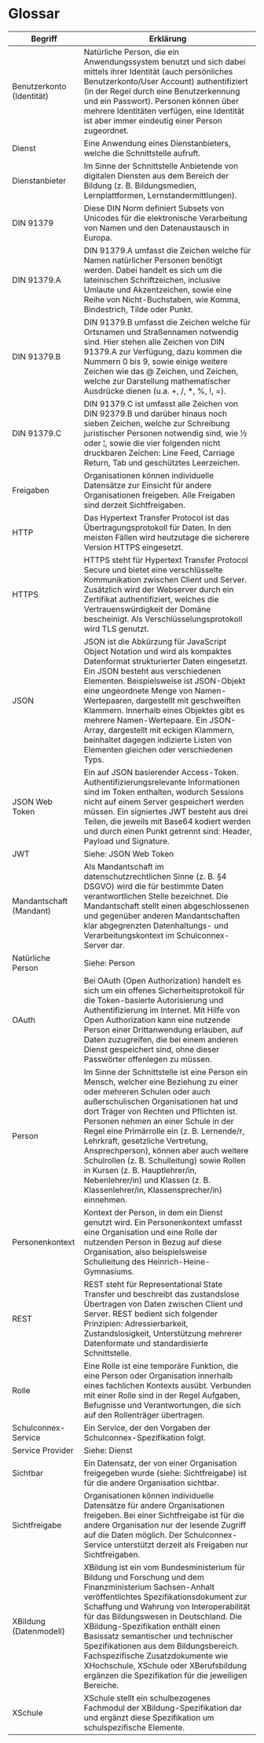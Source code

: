# Glossar

Begriff | Erklärung
--- | ---
Benutzerkonto (Identität) | Natürliche Person, die ein Anwendungssystem benutzt und sich dabei mittels ihrer Identität (auch persönliches Benutzerkonto/User Account) authentifiziert (in der Regel durch eine Benutzerkennung und ein Passwort). Personen können über mehrere Identitäten verfügen, eine Identität ist aber immer eindeutig einer Person zugeordnet.
Dienst | Eine Anwendung eines Dienstanbieters, welche die Schnittstelle aufruft.
Dienstanbieter | Im Sinne der Schnittstelle Anbietende von digitalen Diensten aus dem Bereich der Bildung (z. B. Bildungsmedien, Lernplattformen, Lernstandermittlungen).
DIN 91379 | Diese DIN Norm definiert Subsets von Unicodes für die elektronische Verarbeitung von Namen und den Datenaustausch in Europa.
DIN 91379.A | DIN 91379.A umfasst die Zeichen welche für Namen natürlicher Personen benötigt werden. Dabei handelt es sich um die lateinischen Schriftzeichen,  inclusive Umlaute und Akzentzeichen, sowie eine Reihe von Nicht-Buchstaben, wie Komma, Bindestrich, Tilde oder Punkt.
DIN 91379.B | DIN 91379.B umfasst die Zeichen welche für Ortsnamen und Straßennamen notwendig sind. Hier stehen alle Zeichen von DIN 91379.A zur Verfügung, dazu kommen die Nummern 0 bis 9, sowie einige weitere Zeichen wie das @ Zeichen, und Zeichen, welche zur Darstellung mathematischer Ausdrücke dienen (u.a. +, /, *, %, !, =).
DIN 91379.C | DIN 91379.C ist umfasst alle Zeichen von DIN 92379.B und darüber hinaus noch sieben Zeichen, welche zur Schreibung juristischer Personen notwendig sind, wie ½ oder ¦, sowie die vier folgenden nicht druckbaren Zeichen: Line Feed, Carriage Return, Tab und geschütztes Leerzeichen.
Freigaben | Organisationen können individuelle Datensätze zur Einsicht für andere Organisationen freigeben. Alle Freigaben sind derzeit Sichtfreigaben.
HTTP | Das Hypertext Transfer Protocol ist das Übertragungsprotokoll für Daten. In den meisten Fällen wird heutzutage die sicherere Version HTTPS eingesetzt.
HTTPS | HTTPS steht für Hypertext Transfer Protocol Secure und bietet eine verschlüsselte Kommunikation zwischen Client und Server. Zusätzlich wird der Webserver durch ein Zertifikat authentifiziert, welches die Vertrauenswürdigkeit der Domäne bescheinigt. Als Verschlüsselungsprotokoll wird TLS genutzt.
JSON | JSON ist die Abkürzung für JavaScript Object Notation und wird als kompaktes Datenformat strukturierter Daten eingesetzt. Ein JSON besteht aus verschiedenen Elementen. Beispielsweise ist JSON-Objekt eine ungeordnete Menge von Namen-Wertepaaren, dargestellt mit geschweiften Klammern. Innerhalb eines Objektes gibt es mehrere Namen-Wertepaare. Ein JSON-Array, dargestellt mit eckigen Klammern, beinhaltet dagegen indizierte Listen von Elementen gleichen oder verschiedenen Typs.
JSON Web Token | Ein auf JSON basierender Access-Token. Authentifizierungsrelevante Informationen sind im Token enthalten, wodurch Sessions nicht auf einem Server gespeichert werden müssen. Ein signiertes JWT besteht aus drei Teilen, die jeweils mit Base64 kodiert werden und durch einen Punkt getrennt sind: Header, Payload und Signature.
JWT | Siehe: JSON Web Token
Mandantschaft (Mandant) | Als Mandantschaft im datenschutzrechtlichen Sinne (z. B. §4 DSGVO) wird die für bestimmte Daten verantwortlichen Stelle bezeichnet. Die Mandantschaft stellt einen abgeschlossenen und gegenüber anderen Mandantschaften klar abgegrenzten Datenhaltungs- und Verarbeitungskontext im Schulconnex-Server dar.
Natürliche Person | Siehe: Person
OAuth | Bei OAuth (Open Authorization) handelt es sich um ein offenes Sicherheitsprotokoll für die Token-basierte Autorisierung und Authentifizierung im Internet. Mit Hilfe von Open Authorization kann eine nutzende Person einer Drittanwendung erlauben, auf Daten zuzugreifen, die bei einem anderen Dienst gespeichert sind, ohne dieser Passwörter offenlegen zu müssen.
Person | Im Sinne der Schnittstelle ist eine Person ein Mensch, welcher eine Beziehung zu einer oder mehreren Schulen oder auch außerschulischen Organisationen hat und dort Träger von Rechten und Pflichten ist. Personen nehmen an einer Schule in der Regel eine Primärrolle ein (z. B. Lernende/r, Lehrkraft, gesetzliche Vertretung, Ansprechperson), können aber auch weitere Schulrollen (z. B. Schulleitung) sowie Rollen in Kursen (z. B. Hauptlehrer/in, Nebenlehrer/in) und Klassen (z. B. Klassenlehrer/in, Klassensprecher/in) einnehmen.
Personenkontext | Kontext der Person, in dem ein Dienst genutzt wird. Ein Personenkontext umfasst eine Organisation und eine Rolle der nutzenden Person in Bezug auf diese Organisation, also beispielsweise Schulleitung des Heinrich-Heine-Gymnasiums.
REST | REST steht für Representational State Transfer und beschreibt das zustandslose Übertragen von Daten zwischen Client und Server. REST bedient sich folgender Prinzipien: Adressierbarkeit, Zustandslosigkeit, Unterstützung mehrerer Datenformate und standardisierte Schnittstelle.
Rolle | Eine Rolle ist eine temporäre Funktion, die eine Person oder Organisation innerhalb eines fachlichen Kontexts ausübt. Verbunden mit einer Rolle sind in der Regel Aufgaben, Befugnisse und Verantwortungen, die sich auf den Rollenträger übertragen.
Schulconnex-Service | Ein Service, der den Vorgaben der Schulconnex-Spezifikation folgt.
Service Provider | Siehe: Dienst
Sichtbar | Ein Datensatz, der von einer Organisation freigegeben wurde (siehe: Sichtfreigabe) ist für die andere Organisation sichtbar.
Sichtfreigabe | Organisationen können individuelle Datensätze für andere Organisationen freigeben. Bei einer Sichtfreigabe ist für die andere Organisation nur der lesende Zugriff auf die Daten möglich. Der Schulconnex-Service unterstützt derzeit als Freigaben nur Sichtfreigaben.
XBildung (Datenmodell) | XBildung ist ein vom Bundesministerium für Bildung und Forschung und dem Finanzministerium Sachsen-Anhalt veröffentlichtes Spezifikationsdokument zur Schaffung und Wahrung von Interoperabilität für das Bildungswesen in Deutschland. Die XBildung-Spezifikation enthält einen Basissatz semantischer und technischer Spezifikationen aus dem Bildungsbereich. Fachspezifische Zusatzdokumente wie XHochschule, XSchule oder XBerufsbildung ergänzen die Spezifikation für die jeweiligen Bereiche.
XSchule | XSchule stellt ein schulbezogenes Fachmodul der XBildung-Spezifikation dar und ergänzt diese Spezifikation um schulspezifische Elemente.